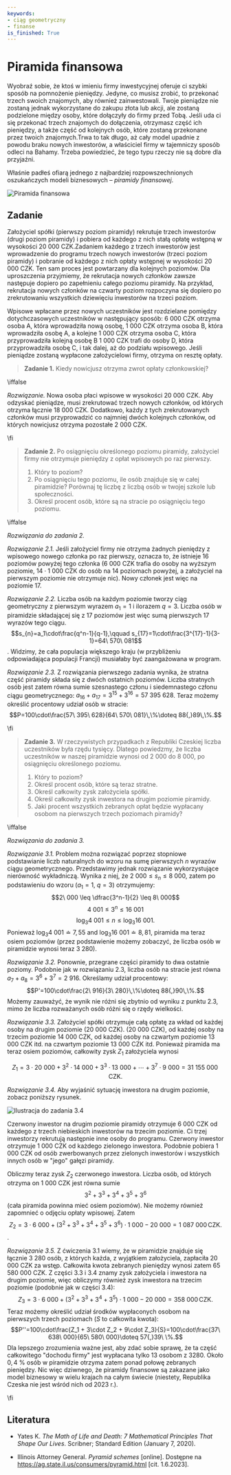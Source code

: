 ```yaml
---
keywords:
- ciąg geometryczny
- finanse
is_finished: True
---
```


# Piramida finansowa
Wyobraź sobie, że ktoś w imieniu firmy inwestycyjnej oferuje ci szybki sposób na pomnożenie pieniędzy. Jedyne, co musisz zrobić, to przekonać trzech swoich znajomych, aby również zainwestowali. Twoje pieniądze nie zostaną jednak wykorzystane do zakupu złota lub akcji, ale zostaną podzielone między osoby, które dołączyły do firmy przed Tobą. Jeśli uda ci się przekonać trzech znajomych do dołączenia, otrzymasz część ich pieniędzy, a także część od kolejnych osób, które zostaną przekonane przez twoich znajomych.Trwa to tak długo, aż cały model upadnie z powodu braku nowych inwestorów, a właściciel firmy w tajemniczy sposób odleci na Bahamy. 
Trzeba powiedzieć, że tego typu rzeczy nie są dobre dla przyjaźni.

Właśnie padłeś ofiarą jednego z najbardziej rozpowszechnionych oszukańczych modeli biznesowych – *piramidy finansowej*.

![Piramida finansowa](pyramida.png)

## Zadanie 

Założyciel spółki (pierwszy poziom piramidy) rekrutuje trzech inwestorów (drugi poziom piramidy) i pobiera od każdego z nich stałą opłatę wstępną w wysokości 20 000 CZK.Zadaniem każdego z trzech inwestorów jest wprowadzenie do programu trzech nowych inwestorów (trzeci poziom piramidy) i pobranie od każdego z nich opłaty wstępnej w wysokości 20 000 CZK. Ten sam proces jest powtarzany dla kolejnych poziomów. Dla uproszczenia przyjmiemy, że rekrutacja nowych członków zawsze następuje dopiero po zapełnieniu całego poziomu piramidy.  Na przykład, rekrutacja nowych członków na czwarty poziom rozpoczyna się dopiero po zrekrutowaniu wszystkich dziewięciu inwestorów na trzeci poziom.

Wpisowe wpłacane przez nowych uczestników jest rozdzielane pomiędzy dotychczasowych uczestników w następujący sposób: 
6 000 CZK otrzyma osoba A, która wprowadziła nową osobę, 
1 000 CZK otrzyma osoba B, która wprowadziła osobę A, a kolejne
1 000 CZK otrzyma osoba C, która przyprowadziła kolejną osobę B
1 000 CZK trafi do osoby D, która przyprowadziła osobę C, i tak dalej, aż do podziału wpisowego. 
Jeśli pieniądze zostaną wypłacone założycielowi firmy, otrzyma on resztę opłaty.

>**Zadanie 1.** Kiedy nowicjusz otrzyma zwrot opłaty członkowskiej?

\iffalse

*Rozwiązanie.* Nowa osoba płaci wpisowe w wysokości 20 000 CZK. Aby odzyskać pieniądze, musi zrekrutować trzech nowych członków, od których otrzyma łącznie 18 000 CZK. Dodatkowo, każdy z tych zrekrutowanych członków musi przyprowadzić co najmniej dwóch kolejnych członków, od których nowicjusz otrzyma pozostałe 2 000 CZK.

\fi

>**Zadanie 2.**
>Po osiągnięciu określonego poziomu piramidy, założyciel 
>firmy  nie otrzymuje pieniędzy z opłat wpisowych po raz pierwszy.
>
>1. Który to poziom?
>2.  Po osiągnięciu tego poziomu, ile osób znajduje się w całej piramidzie? Porównaj tę liczbę z liczbą osób w twojej szkole lub społeczności.  
>3.   Określ procent osób, które są na stracie po osiągnięciu 
>    tego poziomu.

\iffalse

*Rozwiązania do zadania 2.*

*Rozwiązanie 2.1.* Jeśli założyciel firmy nie otrzyma żadnych pieniędzy z wpisowego nowego członka po raz pierwszy, oznacza to, że istnieje 16 poziomów powyżej tego członka (6 000 CZK trafia do osoby na wyższym poziomie, $14\cdot 1\ 000$ CZK do osób na 14 poziomach powyżej, a założyciel na pierwszym poziomie nie otrzymuje nic). Nowy członek jest więc na poziomie 17.

*Rozwiązanie 2.2.* Liczba osób na każdym poziomie tworzy ciąg geometryczny z pierwszym wyrazem $a_1=1$ i ilorazem $q=3$. 
Liczba osób w piramidzie składającej się z 17 poziomów jest więc sumą pierwszych 17 wyrazów tego ciągu. $$s_{n}=a_1\cdot\frac{q^n-1}{q-1},\qquad s_{17}=1\cdot\frac{3^{17}-1}{3-1}=64\ 570\ 081$$. 
Widzimy, że cała populacja większego kraju (w przybliżeniu odpowiadająca populacji Francji) musiałaby być zaangażowana w program.

*Rozwiązanie 2.3.* Z rozwiązania pierwszego zadania wynika, że stratna część piramidy składa się z dwóch ostatnich poziomów. Liczba stratnych osób jest zatem równa sumie szesnastego członu i siedemnastego członu ciągu geometrycznego: $a_{16}+a_{17}=3^{15}+3^{16}=57\ 395\ 628$. 
Teraz możemy określić procentowy udział osób w stracie: $$P=100\cdot\frac{57\ 395\ 628}{64\ 570\ 081}\,\%\doteq 88{,}89\,\%.$$

\fi

>**Zadanie 3.**
>W rzeczywistych przypadkach z Republiki Czeskiej liczba uczestników była rzędu tysięcy.
>Dlatego powiedzmy, że liczba uczestników w naszej piramidzie wynosi od 2 000 do 8 000, po osiągnięciu określonego poziomu.
>1. Który to poziom?
>2. Określ procent osób, które są teraz stratne.
>3. Określ całkowity zysk założyciela spółki.
>4.  Określ całkowity zysk inwestora na drugim poziomie piramidy.
>5. Jaki procent wszystkich zebranych opłat będzie
> wypłacany osobom na pierwszych trzech poziomach piramidy?

\iffalse

*Rozwiązania do zadania 3.*

*Rozwiązanie 3.1.*  Problem można rozwiązać poprzez stopniowe podstawianie liczb naturalnych do wzoru na sumę pierwszych $n$ wyrazów ciągu geometrycznego. 
Przedstawimy jednak rozwiązanie wykorzystujące nierówność wykładniczą.
Wynika z niej, że $2\ 000 \leq s_n \leq  8\ 000$, zatem po podstawieniu do wzoru ($a_1=1$, $q=3$) 
otrzymujemy: $$2\ 000  \leq  \dfrac{3^n-1}{2}  \leq  8\ 000$$ $$4\ 001  \leq   3^n  \leq   16\ 001$$ $$\log_3 4\ 001  \leq   n  \leq   \log_3 16\ 001.$$ Ponieważ $\log_3 4\ 001 \doteq 7{,}55$ and $\log_3 16\ 001 \doteq 8{,}81$,
piramida ma teraz osiem poziomów (przez podstawienie możemy zobaczyć, że liczba osób w piramidzie
wynosi teraz 3 280).


*Rozwiązanie 3.2.* Ponownie, przegrane części piramidy to dwa ostatnie poziomy. Podobnie jak w rozwiązaniu 2.3, liczba osób na stracie jest równa $a_7+a_8=3^6+3^7=2\ 916$. Określamy udział procentowy: $$P'=100\cdot\frac{2\ 916}{3\ 280}\,\%\doteq 88{,}90\,\%.$$
Możemy zauważyć, że wynik nie różni się zbytnio od wyniku z punktu 2.3, mimo że 
liczba rozważanych osób różni się o rzędy wielkości. 

*Rozwiązanie 3.3.* Założyciel spółki otrzymuje całą opłatę za wkład od każdej osoby na drugim poziomie (20 000 CZK).
(20 000 CZK), od każdej osoby na trzecim poziomie 14 000 CZK, od każdej osoby na czwartym poziomie 13 000 CZK itd.
na czwartym poziomie 13 000 CZK itd. Ponieważ piramida ma teraz osiem poziomów, całkowity zysk $Z_1$ założyciela wynosi  

$$Z_1=3\cdot 20\ 000 + 3^2\cdot 14\ 000 + 3^3\cdot 13\ 000 + \cdots + 3^7\cdot 9\ 000 = 31\ 155\ 000\,\text{CZK}.$$

*Rozwiązanie 3.4.* Aby wyjaśnić sytuację inwestora na drugim poziomie, zobacz poniższy rysunek.

![Ilustracja do zadania 3.4](pyramida2.png)
 
Czerwony inwestor na drugim poziomie piramidy otrzymuje 6 000 CZK od każdego z trzech niebieskich inwestorów na trzecim poziomie. Ci trzej inwestorzy rekrutują następnie inne osoby do programu. Czerwony inwestor otrzymuje 1 000 CZK od każdego zielonego inwestora. Podobnie pobiera 1 000 CZK od osób zwerbowanych przez zielonych inwestorów i wszystkich innych osób w "jego" gałęzi piramidy.
  
 Obliczmy teraz zysk $Z_2$ czerwonego inwestora. Liczba osób, od których otrzyma on 1 000 CZK jest równa sumie $$3^2 + 3^3 + 3^4 + 3^5 + 3^6$$ (cała piramida powinna mieć osiem poziomów). Nie możemy również zapomnieć o odjęciu opłaty wpisowej. Zatem $$Z_2=3\cdot 6\ 000 + (3^2+3^3 + 3^4 + 3^5 + 3^6 )\cdot 1\ 000 - 20\ 000 = 1\ 087\ 000\,\text{CZK}.$$. 

*Rozwiązanie 3.5.* Z ćwiczenia 3.1 wiemy, że w piramidzie znajduje się łącznie 3 280 osób, z których każda, z wyjątkiem założyciela, zapłaciła 20 000 CZK za wstęp. Całkowita kwota zebranych pieniędzy wynosi zatem 65 580 000 CZK. Z części 3.3 i 3.4 znamy zysk założyciela i inwestora na drugim poziomie, więc obliczymy również zysk inwestora na trzecim poziomie (podobnie jak w części 3.4): $$Z_3=3\cdot 6\ 000 + (3^2+3^3 + 3^4 + 3^5 )\cdot 1\ 000 - 20\ 000 = 358\ 000\,\text{CZK}. $$ Teraz możemy określić udział środków wypłaconych osobom na pierwszych trzech poziomach ($S$ to całkowita kwota): $$P''=100\cdot\frac{Z_1 + 3\cdot Z_2 + 9\cdot Z_3}{S}=100\cdot\frac{37\ 638\ 000}{65\ 580\ 000}\doteq 57{,}39\ \%.$$ Dla lepszego zrozumienia ważne jest, aby zdać sobie sprawę, że ta część całkowitego "dochodu firmy" jest wypłacana tylko 13 osobom z 3280. Około $0{,}4\ \%$ osób w piramidzie otrzyma zatem ponad połowę zebranych pieniędzy. Nic więc dziwnego, że piramidy finansowe są zakazane jako model biznesowy w wielu krajach na całym świecie (niestety, Republika Czeska nie jest wśród nich od 2023 r.).

\fi

## Literatura

* Yates K. *The Math of Life and Death: 7 Mathematical Principles That Shape Our Lives*. Scribner; Standard Edition (January 7, 2020). 

* Illinois Attorney General. *Pyramid schemes* [online]. Dostępne na 
<https://ag.state.il.us/consumers/pyramid.html> [cit. 1.6.2023].

